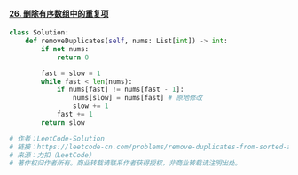#### [26. 删除有序数组中的重复项](https://leetcode-cn.com/problems/remove-duplicates-from-sorted-array/)

```python
class Solution:
    def removeDuplicates(self, nums: List[int]) -> int:
        if not nums:
            return 0

        fast = slow = 1
        while fast < len(nums):
            if nums[fast] != nums[fast - 1]:
                nums[slow] = nums[fast] # 原地修改
                slow += 1
            fast += 1
        return slow

# 作者：LeetCode-Solution
# 链接：https://leetcode-cn.com/problems/remove-duplicates-from-sorted-array/solution/shan-chu-pai-xu-shu-zu-zhong-de-zhong-fu-tudo/
# 来源：力扣（LeetCode）
# 著作权归作者所有。商业转载请联系作者获得授权，非商业转载请注明出处。
```

